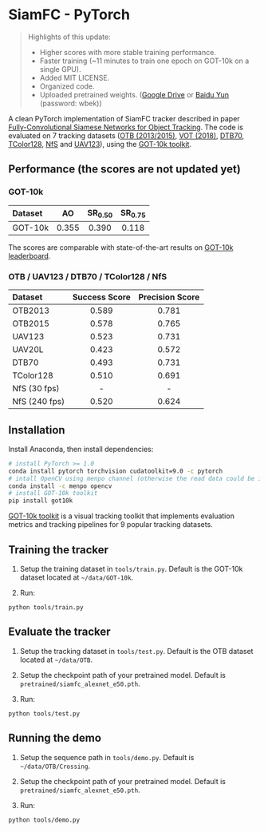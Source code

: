 # SiamFC - PyTorch

> Highlights of this update:
> - Higher scores with more stable training performance.
> - Faster training (~11 minutes to train one epoch on GOT-10k on a single GPU).
> - Added MIT LICENSE.
> - Organized code.
> - Uploaded pretrained weights. ([Google Drive](https://drive.google.com/file/d/1UdxuBQ1qtisoWYFZxLgMFJ9mJtGVw6n4/view?usp=sharing) or [Baidu Yun](https://pan.baidu.com/s/1MTVXylPrSqpqmVD4iBwbpg) (password: wbek))

A clean PyTorch implementation of SiamFC tracker described in paper [Fully-Convolutional Siamese Networks for Object Tracking](https://www.robots.ox.ac.uk/~luca/siamese-fc.html). The code is evaluated on 7 tracking datasets ([OTB (2013/2015)](http://cvlab.hanyang.ac.kr/tracker_benchmark/index.html), [VOT (2018)](http://votchallenge.net), [DTB70](https://github.com/flyers/drone-tracking), [TColor128](http://www.dabi.temple.edu/~hbling/data/TColor-128/TColor-128.html), [NfS](http://ci2cv.net/nfs/index.html) and [UAV123](https://ivul.kaust.edu.sa/Pages/pub-benchmark-simulator-uav.aspx)), using the [GOT-10k toolkit](https://github.com/got-10k/toolkit).

## Performance (the scores are not updated yet)

### GOT-10k

| Dataset | AO    | SR<sub>0.50</sub> | SR<sub>0.75</sub> |
|:------- |:-----:|:-----------------:|:-----------------:|
| GOT-10k | 0.355 | 0.390             | 0.118             |

The scores are comparable with state-of-the-art results on [GOT-10k leaderboard](http://got-10k.aitestunion.com/leaderboard).

### OTB / UAV123 / DTB70 / TColor128 / NfS

| Dataset       | Success Score    | Precision Score |
|:-----------   |:----------------:|:----------------:|
| OTB2013       | 0.589            | 0.781            |
| OTB2015       | 0.578            | 0.765            |
| UAV123        | 0.523            | 0.731            |
| UAV20L        | 0.423            | 0.572            |
| DTB70         | 0.493            | 0.731            |
| TColor128     | 0.510            | 0.691            |
| NfS (30 fps)  | -                | -                |
| NfS (240 fps) | 0.520            | 0.624            |


## Installation

Install Anaconda, then install dependencies:

```bash
# install PyTorch >= 1.0
conda install pytorch torchvision cudatoolkit=9.0 -c pytorch
# intall OpenCV using menpo channel (otherwise the read data could be inaccurate)
conda install -c menpo opencv
# install GOT-10k toolkit
pip install got10k
```

[GOT-10k toolkit](https://github.com/got-10k/toolkit) is a visual tracking toolkit that implements evaluation metrics and tracking pipelines for 9 popular tracking datasets.

## Training the tracker

1. Setup the training dataset in `tools/train.py`. Default is the GOT-10k dataset located at `~/data/GOT-10k`.

2. Run:

```
python tools/train.py
```

## Evaluate the tracker

1. Setup the tracking dataset in `tools/test.py`. Default is the OTB dataset located at `~/data/OTB`.

2. Setup the checkpoint path of your pretrained model. Default is `pretrained/siamfc_alexnet_e50.pth`.

3. Run:

```
python tools/test.py
```

## Running the demo

1. Setup the sequence path in `tools/demo.py`. Default is `~/data/OTB/Crossing`.

2. Setup the checkpoint path of your pretrained model. Default is `pretrained/siamfc_alexnet_e50.pth`.

3. Run:

```
python tools/demo.py
```
